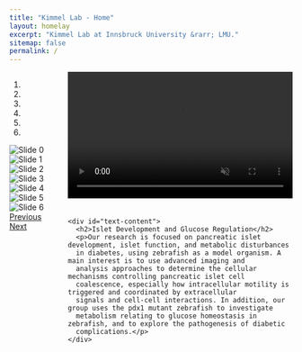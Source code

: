 ```yaml
---
title: "Kimmel Lab - Home"
layout: homelay
excerpt: "Kimmel Lab at Innsbruck University &rarr; LMU."
sitemap: false
permalink: /
---
```

<div markdown="0" id="carousel-and-content" style="display: flex; justify-content: space-between; align-items: flex-start;">
  <!-- Carousel Section -->
  <div id="carousel" class="carousel slide" data-ride="carousel" data-interval="4000" data-pause="hover" style="flex: 1; max-width: 50%;">
    <!-- Menu -->
    <ol class="carousel-indicators">
      <li data-target="#carousel" data-slide-to="0" class="active"></li>
      <li data-target="#carousel" data-slide-to="1"></li>
      <li data-target="#carousel" data-slide-to="2"></li>
      <li data-target="#carousel" data-slide-to="3"></li>
      <li data-target="#carousel" data-slide-to="4"></li>
      <li data-target="#carousel" data-slide-to="5"></li>
    </ol>
    <!-- Items -->
    <div class="carousel-inner">
      <div class="item active">
        <img class="center-block" src="{{ site.url }}{{ site.baseurl }}/images/RK_Landing_Horiz_CompHeadTail.png" alt="Slide 0" />
      </div>
      <div class="item">
        <img class="center-block" src="{{ site.url }}{{ site.baseurl }}/images/HomePage_Sl1.png" alt="Slide 1" />
      </div>
      <div class="item">
        <img class="center-block" src="{{ site.url }}{{ site.baseurl }}/images/HomePage_Sl2.png" alt="Slide 2" />
      </div>
      <div class="item">
        <img class="center-block" src="{{ site.url }}{{ site.baseurl }}/images/HomePage_Sl3.png" alt="Slide 3" />
      </div>
      <div class="item">
        <img class="center-block" src="{{ site.url }}{{ site.baseurl }}/images/HomePage_Sl4.png" alt="Slide 4" />
      </div>
      <div class="item">
        <img class="center-block" src="{{ site.url }}{{ site.baseurl }}/images/HomePage_Sl5.png" alt="Slide 5" />
      </div>
      <div class="item">
        <img class="center-block" src="{{ site.url }}{{ site.baseurl }}/images/HomePage_Sl6.png" alt="Slide 6" />
      </div>
    </div>
    <a class="left carousel-control" href="#carousel" role="button" data-slide="prev">
      <span class="glyphicon glyphicon-chevron-left" aria-hidden="true"></span>
      <span class="sr-only">Previous</span>
    </a>
    <a class="right carousel-control" href="#carousel" role="button" data-slide="next">
      <span class="glyphicon glyphicon-chevron-right" aria-hidden="true"></span>
      <span class="sr-only">Next</span>
    </a>
  </div>

  <!-- Content Section with Video and Text -->
  <div id="video-and-text" style="flex: 1; padding-left: 20px; display: flex; flex-direction: column;">
    <video width="400" height="225" autoplay loop muted style="margin-bottom: 20px;">
      <source src="{{ site.url }}{{ site.baseurl }}/images/Protrusion_Video.mp4" type="video/mp4">
      Your browser does not support the video tag.
    </video>

    <div id="text-content">
      <h2>Islet Development and Glucose Regulation</h2>
      <p>Our research is focused on pancreatic islet development, islet function, and metabolic disturbances
      in diabetes, using zebrafish as a model organism. A main interest is to use advanced imaging and
      analysis approaches to determine the cellular mechanisms controlling pancreatic islet cell
      coalescence, especially how intracellular motility is triggered and coordinated by extracellular
      signals and cell-cell interactions. In addition, our group uses the pdx1 mutant zebrafish to investigate
      metabolism relating to glucose homeostasis in zebrafish, and to explore the pathogenesis of diabetic
      complications.</p>
    </div>
  </div>
</div>



